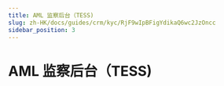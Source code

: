 ```yaml
---
title: AML 监察后台（TESS)
slug: zh-HK/docs/guides/crm/kyc/RjF9wIpBFigYdikaQ6wc2JzOncc
sidebar_position: 3
---
```



# AML 监察后台（TESS)

